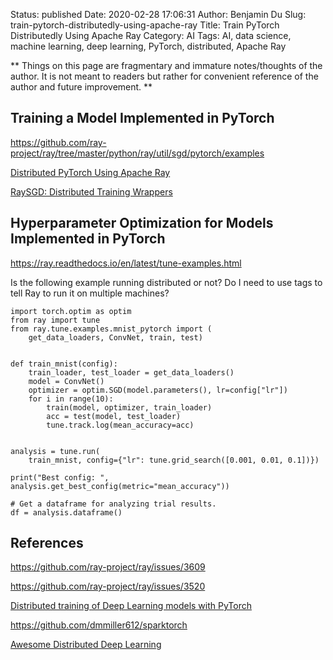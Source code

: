 Status: published
Date: 2020-02-28 17:06:31
Author: Benjamin Du
Slug: train-pytorch-distributedly-using-apache-ray
Title: Train PyTorch Distributedly Using Apache Ray
Category: AI
Tags: AI, data science, machine learning, deep learning, PyTorch, distributed, Apache Ray

**
Things on this page are fragmentary and immature notes/thoughts of the author.
It is not meant to readers but rather for convenient reference of the author and future improvement.
**

## Training a Model Implemented in PyTorch

https://github.com/ray-project/ray/tree/master/python/ray/util/sgd/pytorch/examples

[Distributed PyTorch Using Apache Ray](https://ray.readthedocs.io/en/latest/raysgd/raysgd_pytorch.html)

[RaySGD: Distributed Training Wrappers](https://ray.readthedocs.io/en/latest/raysgd/raysgd.html)


## Hyperparameter Optimization for Models Implemented in PyTorch

https://ray.readthedocs.io/en/latest/tune-examples.html

Is the following example running distributed or not?
Do I need to use tags to tell Ray to run it on multiple machines?

```
import torch.optim as optim
from ray import tune
from ray.tune.examples.mnist_pytorch import (
    get_data_loaders, ConvNet, train, test)


def train_mnist(config):
    train_loader, test_loader = get_data_loaders()
    model = ConvNet()
    optimizer = optim.SGD(model.parameters(), lr=config["lr"])
    for i in range(10):
        train(model, optimizer, train_loader)
        acc = test(model, test_loader)
        tune.track.log(mean_accuracy=acc)


analysis = tune.run(
    train_mnist, config={"lr": tune.grid_search([0.001, 0.01, 0.1])})

print("Best config: ", analysis.get_best_config(metric="mean_accuracy"))

# Get a dataframe for analyzing trial results.
df = analysis.dataframe()
```

## References

https://github.com/ray-project/ray/issues/3609

https://github.com/ray-project/ray/issues/3520

[Distributed training of Deep Learning models with PyTorch](https://medium.com/intel-student-ambassadors/distributed-training-of-deep-learning-models-with-pytorch-1123fa538848)

https://github.com/dmmiller612/sparktorch

[Awesome Distributed Deep Learning](https://github.com/bharathgs/Awesome-Distributed-Deep-Learning)
